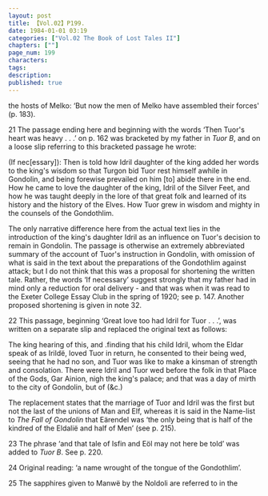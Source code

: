 ```yaml
---
layout: post
title: 【Vol.02】P199.
date: 1984-01-01 03:19
categories: ["Vol.02 The Book of Lost Tales II"]
chapters: [""]
page_num: 199
characters: 
tags: 
description: 
published: true
---
```


<p style="text-indent: 0;">
the hosts of Melko: ‘But now the men of Melko have assembled their forces' (p. 183).
</p>

21 The passage ending here and beginning with the words ‘Then Tuor's heart was heavy . . .’ on p. 162 was bracketed by my father in <I>Tuor B</I>, and on a loose slip referring to this bracketed passage he wrote:

(If nec[essary]): Then is told how Idril daughter of the king added her words to the king's wisdom so that Turgon bid Tuor rest himself awhile in Gondolin, and being forewise prevailed on him [to] abide there in the end. How he came to love the daughter of the king, Idril of the Silver Feet, and how he was taught deeply in the lore of that great folk and learned of its history and the history of the Elves. How Tuor grew in wisdom and mighty in the counsels of the Gondothlim.

The only narrative difference here from the actual text lies in the introduction of the king's daughter Idril as an influence on Tuor's decision to remain in Gondolin. The passage is otherwise an extremely abbreviated summary of the account of Tuor's instruction in Gondolin, with omission of what is said in the text about the preparations of the Gondothlim against attack; but I do not think that this was a proposal for shortening the written tale. Rather, the words ‘If necessary’ suggest strongly that my father had in mind only a reduction for oral delivery - and that was when it was read to the Exeter College Essay Club in the spring of 1920; see p. 147. Another proposed shortening is given in note 32.

22 This passage, beginning ‘Great love too had Idril for Tuor . . .’, was written on a separate slip and replaced the original text as follows:

The king hearing of this, and .finding that his child Idril, whom the Eldar speak of as Irildë, loved Tuor in return, he consented to their being wed, seeing that he had no son, and Tuor was like to make a kinsman of strength and consolation. There were Idril and Tuor wed before the folk in that Place of the Gods, Gar Ainion, nigh the king's palace; and that was a day of mirth to the city of Gondolin, but of (&c.)

The replacement states that the marriage of Tuor and Idril was the first but not the last of the unions of Man and Elf, whereas it is said in the Name-list to <I>The Fall of Gondolin</I> that Eärendel was ‘the only being that is half of the kindred of the Eldalië and half of Men’ (see p. 215).

23 The phrase ‘and that tale of Isfin and Eöl may not here be told’ was added to <I>Tuor B</I>. See p. 220.

24 Original reading: ‘a name wrought of the tongue of the Gondothlim’.

25 The sapphires given to Manwë by the Noldoli are referred to in the

